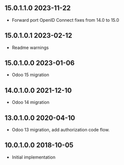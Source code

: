 ## 15.0.1.1.0 2023-11-22

- Forward port OpenID Connect fixes from 14.0 to 15.0

## 15.0.1.0.1 2023-02-12

- Readme warnings

## 15.0.1.0.0 2023-01-06

- Odoo 15 migration

## 14.0.1.0.0 2021-12-10

- Odoo 14 migration

## 13.0.1.0.0 2020-04-10

- Odoo 13 migration, add authorization code flow.

## 10.0.1.0.0 2018-10-05

- Initial implementation
